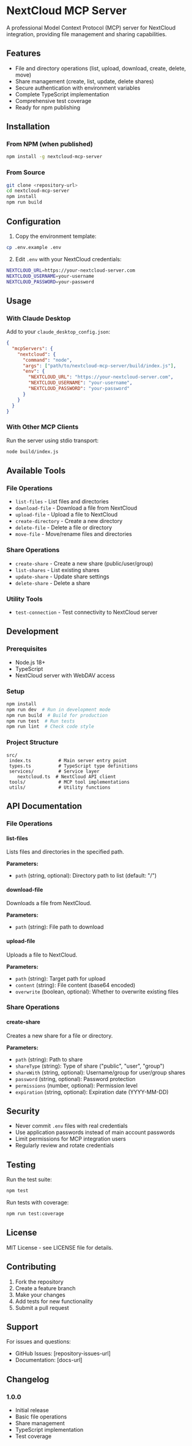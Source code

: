 ﻿# NextCloud MCP Server

A professional Model Context Protocol (MCP) server for NextCloud integration, providing file management and sharing capabilities.

## Features

-  File and directory operations (list, upload, download, create, delete, move)
-  Share management (create, list, update, delete shares)
-  Secure authentication with environment variables
-  Complete TypeScript implementation
-  Comprehensive test coverage
-  Ready for npm publishing

## Installation

### From NPM (when published)
```bash
npm install -g nextcloud-mcp-server
```

### From Source
```bash
git clone <repository-url>
cd nextcloud-mcp-server
npm install
npm run build
```

## Configuration

1. Copy the environment template:
```bash
cp .env.example .env
```

2. Edit `.env` with your NextCloud credentials:
```bash
NEXTCLOUD_URL=https://your-nextcloud-server.com
NEXTCLOUD_USERNAME=your-username
NEXTCLOUD_PASSWORD=your-password
```

## Usage

### With Claude Desktop

Add to your `claude_desktop_config.json`:

```json
{
  "mcpServers": {
    "nextcloud": {
      "command": "node",
      "args": ["path/to/nextcloud-mcp-server/build/index.js"],
      "env": {
        "NEXTCLOUD_URL": "https://your-nextcloud-server.com",
        "NEXTCLOUD_USERNAME": "your-username", 
        "NEXTCLOUD_PASSWORD": "your-password"
      }
    }
  }
}
```

### With Other MCP Clients

Run the server using stdio transport:
```bash
node build/index.js
```

## Available Tools

### File Operations
- `list-files` - List files and directories
- `download-file` - Download a file from NextCloud  
- `upload-file` - Upload a file to NextCloud
- `create-directory` - Create a new directory
- `delete-file` - Delete a file or directory
- `move-file` - Move/rename files and directories

### Share Operations  
- `create-share` - Create a new share (public/user/group)
- `list-shares` - List existing shares
- `update-share` - Update share settings
- `delete-share` - Delete a share

### Utility Tools
- `test-connection` - Test connectivity to NextCloud server

## Development

### Prerequisites
- Node.js 18+
- TypeScript 
- NextCloud server with WebDAV access

### Setup
```bash
npm install
npm run dev  # Run in development mode
npm run build  # Build for production
npm run test  # Run tests
npm run lint  # Check code style
```

### Project Structure
```
src/
 index.ts          # Main server entry point
 types.ts          # TypeScript type definitions
 services/         # Service layer
    nextcloud.ts  # NextCloud API client
 tools/            # MCP tool implementations
 utils/            # Utility functions
```

## API Documentation

### File Operations

#### list-files
Lists files and directories in the specified path.

**Parameters:**
- `path` (string, optional): Directory path to list (default: "/")

#### download-file  
Downloads a file from NextCloud.

**Parameters:**
- `path` (string): File path to download

#### upload-file
Uploads a file to NextCloud.

**Parameters:**
- `path` (string): Target path for upload
- `content` (string): File content (base64 encoded)
- `overwrite` (boolean, optional): Whether to overwrite existing files

### Share Operations

#### create-share
Creates a new share for a file or directory.

**Parameters:**
- `path` (string): Path to share
- `shareType` (string): Type of share ("public", "user", "group")
- `shareWith` (string, optional): Username/group for user/group shares
- `password` (string, optional): Password protection
- `permissions` (number, optional): Permission level
- `expiration` (string, optional): Expiration date (YYYY-MM-DD)

## Security

- Never commit `.env` files with real credentials
- Use application passwords instead of main account passwords
- Limit permissions for MCP integration users
- Regularly review and rotate credentials

## Testing

Run the test suite:
```bash
npm test
```

Run tests with coverage:
```bash
npm run test:coverage
```

## License

MIT License - see LICENSE file for details.

## Contributing

1. Fork the repository
2. Create a feature branch
3. Make your changes
4. Add tests for new functionality
5. Submit a pull request

## Support

For issues and questions:
- GitHub Issues: [repository-issues-url]
- Documentation: [docs-url]

## Changelog

### 1.0.0
- Initial release
- Basic file operations
- Share management
- TypeScript implementation
- Test coverage
